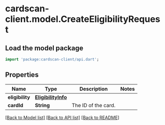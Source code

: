 # cardscan-client.model.CreateEligibilityRequest

## Load the model package
```dart
import 'package:cardscan-client/api.dart';
```

## Properties
Name | Type | Description | Notes
------------ | ------------- | ------------- | -------------
**eligibility** | [**EligibilityInfo**](EligibilityInfo.md) |  | 
**cardId** | **String** | The ID of the card. | 

[[Back to Model list]](../README.md#documentation-for-models) [[Back to API list]](../README.md#documentation-for-api-endpoints) [[Back to README]](../README.md)


